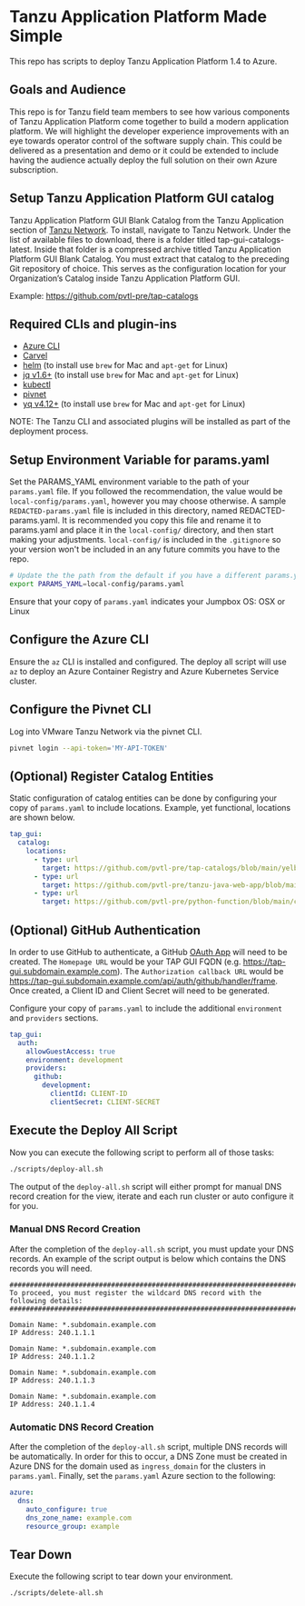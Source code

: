 # Tanzu Application Platform Made Simple

This repo has scripts to deploy Tanzu Application Platform 1.4 to Azure.

## Goals and Audience

This repo is for Tanzu field team members to see how various components of Tanzu Application Platform come together to build a modern application platform. We will highlight the developer experience improvements with an eye towards operator control of the software supply chain. This could be delivered as a presentation and demo or it could be extended to include having the audience actually deploy the full solution on their own Azure subscription.

## Setup Tanzu Application Platform GUI catalog

Tanzu Application Platform GUI Blank Catalog from the Tanzu Application section of [Tanzu Network](https://network.tanzu.vmware.com/products/tanzu-application-platform/).
To install, navigate to Tanzu Network. Under the list of available files to download, there is a folder titled tap-gui-catalogs-latest. Inside that folder is a compressed archive titled Tanzu Application Platform GUI Blank Catalog. You must extract that catalog to the preceding Git repository of choice. This serves as the configuration location for your Organization’s Catalog inside Tanzu Application Platform GUI.

Example: https://github.com/pvtl-pre/tap-catalogs

## Required CLIs and plugin-ins

- [Azure CLI](https://docs.microsoft.com/en-us/cli/azure/install-azure-cli)
- [Carvel](https://carvel.dev/)
- [helm](https://helm.sh/docs/intro/install/) (to install use `brew` for Mac and `apt-get` for Linux)
- [jq v1.6+](https://github.com/stedolan/jq) (to install use `brew` for Mac and `apt-get` for Linux)
- [kubectl](https://kubernetes.io/docs/tasks/tools/)
- [pivnet](https://github.com/pivotal-cf/pivnet-cli)
- [yq v4.12+](https://github.com/mikefarah/yq) (to install use `brew` for Mac and `apt-get` for Linux)

NOTE: The Tanzu CLI and associated plugins will be installed as part of the deployment process.

## Setup Environment Variable for params.yaml

Set the PARAMS_YAML environment variable to the path of your `params.yaml` file. If you followed the recommendation, the value would be `local-config/params.yaml`, however you may choose otherwise. A sample `REDACTED-params.yaml` file is included in this directory, named REDACTED-params.yaml. It is recommended you copy this file and rename it to params.yaml and place it in the `local-config/` directory, and then start making your adjustments. `local-config/` is included in the `.gitignore` so your version won't be included in an any future commits you have to the repo.

```bash
# Update the the path from the default if you have a different params.yaml file name or location.
export PARAMS_YAML=local-config/params.yaml
```

Ensure that your copy of `params.yaml` indicates your Jumpbox OS: OSX or Linux

## Configure the Azure CLI

Ensure the `az` CLI is installed and configured. The deploy all script will use `az` to deploy an Azure Container Registry and Azure Kubernetes Service cluster.

## Configure the Pivnet CLI

Log into VMware Tanzu Network via the pivnet CLI.

```bash
pivnet login --api-token='MY-API-TOKEN'
```

## (Optional) Register Catalog Entities

Static configuration of catalog entities can be done by configuring your copy of `params.yaml` to include locations. Example, yet functional, locations are shown below.

```yaml
tap_gui:
  catalog:
    locations:
      - type: url
        target: https://github.com/pvtl-pre/tap-catalogs/blob/main/yelb-catalog/catalog-info.yaml
      - type: url
        target: https://github.com/pvtl-pre/tanzu-java-web-app/blob/main/catalog/catalog-info.yaml
      - type: url
        target: https://github.com/pvtl-pre/python-function/blob/main/catalog/catalog-info.yaml
```

## (Optional) GitHub Authentication

In order to use GitHub to authenticate, a GitHub [OAuth App](https://docs.github.com/en/developers/apps/building-oauth-apps/creating-an-oauth-app) will need to be created. The `Homepage URL` would be your TAP GUI FQDN (e.g. https://tap-gui.subdomain.example.com). The `Authorization callback URL` would be https://tap-gui.subdomain.example.com/api/auth/github/handler/frame. Once created, a Client ID and Client Secret will need to be generated.

Configure your copy of `params.yaml` to include the additional `environment` and `providers` sections.

```yaml
tap_gui:
  auth:
    allowGuestAccess: true
    environment: development
    providers:
      github:
        development:
          clientId: CLIENT-ID
          clientSecret: CLIENT-SECRET
```

## Execute the Deploy All Script

Now you can execute the following script to perform all of those tasks:

```bash
./scripts/deploy-all.sh
```

The output of the `deploy-all.sh` script will either prompt for manual DNS record creation for the view, iterate and each run cluster or auto configure it for you.

### Manual DNS Record Creation

After the completion of the `deploy-all.sh` script, you must update your DNS records. An example of the script output is below which contains the DNS records you will need.

```shell
##############################################################################
To proceed, you must register the wildcard DNS record with the following details:
##############################################################################

Domain Name: *.subdomain.example.com
IP Address: 240.1.1.1

Domain Name: *.subdomain.example.com
IP Address: 240.1.1.2

Domain Name: *.subdomain.example.com
IP Address: 240.1.1.3

Domain Name: *.subdomain.example.com
IP Address: 240.1.1.4
```

### Automatic DNS Record Creation

After the completion of the `deploy-all.sh` script, multiple DNS records will be automatically. In order for this to occur, a DNS Zone must be created in Azure DNS for the domain used as `ingress_domain` for the clusters in `params.yaml`. Finally, set the `params.yaml` Azure section to the following:

```yaml
azure:
  dns:
    auto_configure: true
    dns_zone_name: example.com
    resource_group: example
```

## Tear Down

Execute the following script to tear down your environment.

```bash
./scripts/delete-all.sh
```